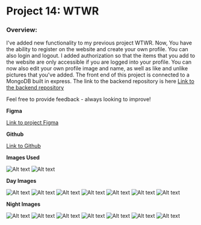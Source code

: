 # Project 14: WTWR

### Overview:

I've added new functionality to my previous project WTWR. Now, You have the ability to register on the website and create your own profile. You can also login and logout. I added authorization so that the items that you add to the website are only accessible if you are logged into your profile. You can now also edit your own profile image and name, as well as like and unlike pictures that you've added. The front end of this project is connected to a MongoDB built in express. The link to the backend repository is here [Link to the backend repository](https://github.com/dshangold/se_project_express)

Feel free to provide feedback - always looking to improve!

**Figma**

[Link to project Figma](https://www.figma.com/file/F03bTb81Pw8IDPj5Y9rc5i/Sprint-10-%7C-WTWR)

**Github**

[Link to Github](https://github.com/dshangold/se_project_react)

**Images Used**

![Alt text](../se_project_react/src/assets/avatar.png)
![Alt text](../se_project_react/src/assets/logo.svg)

**Day Images**

![Alt text](../se_project_react/src/assets/day/clear.png)
![Alt text](../se_project_react/src/assets/day/cloudy.png)
![Alt text](../se_project_react/src/assets/day/default.png)
![Alt text](../se_project_react/src/assets/day/fog.png)
![Alt text](../se_project_react/src/assets/day/rain.png)
![Alt text](../se_project_react/src/assets/day/snow.png)
![Alt text](../se_project_react/src/assets/day/storm.png)

**Night Images**

![Alt text](../se_project_react/src/assets/night/clear.png)
![Alt text](../se_project_react/src/assets/night/cloudy.png)
![Alt text](../se_project_react/src/assets/night/default.png)
![Alt text](../se_project_react/src/assets/night/fog.png)
![Alt text](../se_project_react/src/assets/night/rain.png)
![Alt text](../se_project_react/src/assets/night/snow.png)
![Alt text](../se_project_react/src/assets/night/storm.png)
